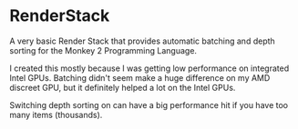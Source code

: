 # RenderStack
A very basic Render Stack that provides automatic batching and depth sorting for the Monkey 2 Programming Language.

I created this mostly because I was getting low performance on integrated Intel GPUs. Batching didn't seem make a huge difference on my AMD discreet GPU, but it definitely helped a lot on the Intel GPUs.

Switching depth sorting on can have a big performance hit if you have too many items (thousands).

